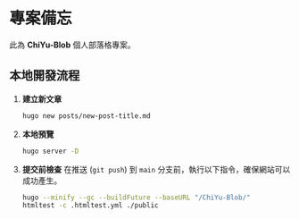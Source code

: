 # 專案備忘

此為 **ChiYu-Blob** 個人部落格專案。

## 本地開發流程

1.  **建立新文章**
    ```bash
    hugo new posts/new-post-title.md
    ```

2.  **本地預覽**
    ```bash
    hugo server -D
    ```

3.  **提交前檢查**
    在推送 (`git push`) 到 `main` 分支前，執行以下指令，確保網站可以成功產生。
    ```bash
    hugo --minify --gc --buildFuture --baseURL "/ChiYu-Blob/"
    htmltest -c .htmltest.yml ./public
    ```

